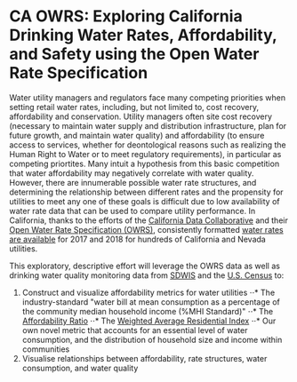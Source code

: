# CA OWRS: Exploring California Drinking Water Rates, Affordability, and Safety using the Open Water Rate Specification

Water utility managers and regulators face many competing priorities when setting retail water rates, including, but not limited to, cost recovery, affordability and conservation. Utility managers often site cost recovery (necessary to maintain water supply and distribution infrastructure, plan for future growth, and maintain water quality) and affordability (to ensure access to services, whether for deontological reasons such as realizing the Human Right to Water or to meet regulatory requirements), in particular as competing priortites. Many intuit a hypothesis from this basic competition that water affordability may negatively correlate with water quality. However, there are innumerable possible water rate structures, and determining the relationship between different rates and the propensity for utilities to meet any one of these goals is difficult due to low availability of water rate data that can be used to compare utility performance. In California, thanks to the efforts of the [California Data Collaborative](http://californiadatacollaborative.org/) and their [Open Water Rate Specification (OWRS)](https://github.com/California-Data-Collaborative/Open-Water-Rate-Specification), consistently formatted [water rates are available](https://github.com/California-Data-Collaborative/Open-Water-Rate-Specification/tree/master/full_utility_rates) for 2017 and 2018 for hundreds of California and Nevada utilities. 

This exploratory, descriptive effort will leverage the OWRS data as well as drinking water quality monitoring data from [SDWIS](https://sdwis.waterboards.ca.gov/PDWW/) and the [U.S. Census](https://www.census.gov/data/developers/updates/new-discovery-tool.html) to:

1. Construct and visualize affordability metrics for water utilities
⋅⋅* The industry-standard "water bill at mean consumption as a percentage of the community median household income (%MHI Standard)"
⋅⋅* The [Affordability Ratio](https://awwa.onlinelibrary.wiley.com/doi/full/10.5942/jawwa.2018.110.0002)
⋅⋅* The [Weighted Average Residential Index](https://awwa.onlinelibrary.wiley.com/doi/full/10.5942/jawwa.2017.109.0060)
⋅⋅* Our own novel metric that accounts for an essential level of water consumption, and the distribution of household size and income within communities
2. Visualise relationships between affordability, rate structures, water consumption, and water quality

